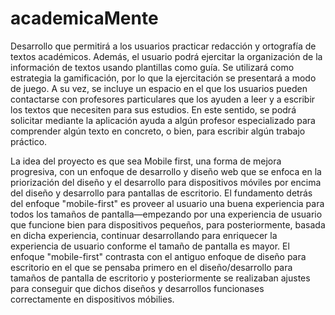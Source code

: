 # academicaMente
Desarrollo que permitirá a los usuarios practicar redacción y ortografía de textos académicos. Además, el usuario podrá ejercitar la organización de la información de textos usando plantillas como guía. Se utilizará como estrategia la gamificación, por lo que la ejercitación se presentará a modo de juego. A su vez, se incluye un espacio en el que los usuarios pueden contactarse con profesores particulares que los ayuden a leer y a escribir los textos que necesiten para sus estudios. En este sentido, se podrá solicitar mediante la aplicación ayuda a algún profesor especializado para comprender algún texto en concreto, o bien, para escribir algún trabajo práctico.

La idea del proyecto es que sea Mobile first, una forma de mejora progresiva, con un enfoque de desarrollo y diseño web que se enfoca en la priorización del diseño y el desarrollo para dispositivos móviles por encima del diseño y desarrollo para pantallas de escritorio. El fundamento detrás del enfoque "mobile-first" es proveer al usuario una buena experiencia para todos los tamaños de pantalla—empezando por una experiencia de usuario que funcione bien para dispositivos pequeños, para posteriormente, basada en dicha experiencia, continuar desarrollando para enriquecer la experiencia de usuario conforme el tamaño de pantalla es mayor. El enfoque "mobile-first" contrasta con el antiguo enfoque de diseño para escritorio en el que se pensaba primero en el diseño/desarrollo para tamaños de pantalla de escritorio y posteriormente se realizaban ajustes para conseguir que dichos diseños y desarrollos funcionases correctamente en dispositivos móbilies.
